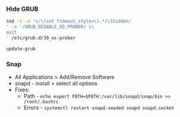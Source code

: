 ### Hide GRUB
```sh
sed -i -e 's/\(set timeout_style=\).*/\1hidden/
' -e '/GRUB_DISABLE_OS_PROBER/ i\
exit
' /etc/grub.d/30_os-prober

update-grub
```

### Snap
- All Applications > Add/Remove Software
- snapd - install > select all options
- Fixes:
	- Path - `echo export PATH=$PATH:/var/lib/snapd/snap/bin >> /root/.bashrc`
	- Errors - `systemctl restart snapd.seeded snapd snapd.socket`
